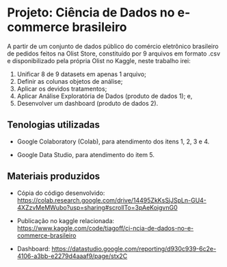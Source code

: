 # Projeto: Ciência de Dados no e-commerce brasileiro

A partir de um conjunto de dados público do comércio eletrônico brasileiro de pedidos feitos na Olist Store, constituído por 9 arquivos em formato .csv e disponibilizado pela própria Olist no Kaggle, neste trabalho irei:

1) Unificar 8 de 9 datasets em apenas 1 arquivo;
2) Definir as colunas objetos de análise;
3) Aplicar os devidos tratamentos;
4) Aplicar Análise Exploratória de Dados (produto de dados 1); e,
5) Desenvolver um dashboard (produto de dados 2).

## Tenologias utilizadas

- Google Colaboratory (Colab), para atendimento dos itens 1, 2, 3 e 4.

- Google Data Studio, para atendimento do item 5.

## Materiais produzidos

- Cópia do código desenvolvido: https://colab.research.google.com/drive/14495ZkKsSjJSpLn-GU4-4XZzvMeMWubo?usp=sharing#scrollTo=3pAeKoigvnG0

- Publicação no kaggle relacionada: https://www.kaggle.com/code/tiagoff/ci-ncia-de-dados-no-e-commerce-brasileiro

- Dashboard: https://datastudio.google.com/reporting/d930c939-6c2e-4106-a3bb-e2279d4aaaf9/page/stx2C
